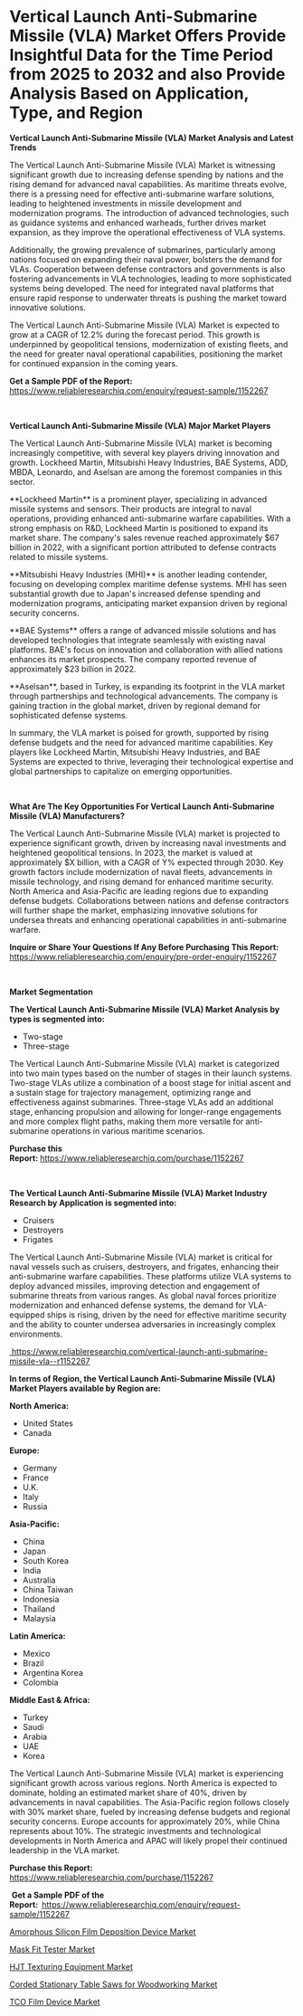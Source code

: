 <p><h1>Vertical Launch Anti-Submarine Missile (VLA) Market Offers Provide Insightful Data for the Time Period from 2025 to 2032 and also Provide Analysis Based on Application, Type, and Region</h1></p><p><strong>Vertical Launch Anti-Submarine Missile (VLA) Market Analysis and Latest Trends</strong></p>
<p><p>The Vertical Launch Anti-Submarine Missile (VLA) Market is witnessing significant growth due to increasing defense spending by nations and the rising demand for advanced naval capabilities. As maritime threats evolve, there is a pressing need for effective anti-submarine warfare solutions, leading to heightened investments in missile development and modernization programs. The introduction of advanced technologies, such as guidance systems and enhanced warheads, further drives market expansion, as they improve the operational effectiveness of VLA systems.</p><p>Additionally, the growing prevalence of submarines, particularly among nations focused on expanding their naval power, bolsters the demand for VLAs. Cooperation between defense contractors and governments is also fostering advancements in VLA technologies, leading to more sophisticated systems being developed. The need for integrated naval platforms that ensure rapid response to underwater threats is pushing the market toward innovative solutions.</p><p>The Vertical Launch Anti-Submarine Missile (VLA) Market is expected to grow at a CAGR of 12.2% during the forecast period. This growth is underpinned by geopolitical tensions, modernization of existing fleets, and the need for greater naval operational capabilities, positioning the market for continued expansion in the coming years.</p></p>
<p><strong>Get a Sample PDF of the Report:&nbsp;</strong> <a href="https://www.reliableresearchiq.com/enquiry/request-sample/1152267?utm_campaign=103&utm_medium=2&utm_source=Github&utm_content=ia&utm_term=12042025&utm_id=vertical-launch-anti-submarine-missile-vla">https://www.reliableresearchiq.com/enquiry/request-sample/1152267</a></p>
<p>&nbsp;</p>
<p><strong>Vertical Launch Anti-Submarine Missile (VLA) Major Market Players</strong></p>
<p><p>The Vertical Launch Anti-Submarine Missile (VLA) market is becoming increasingly competitive, with several key players driving innovation and growth. Lockheed Martin, Mitsubishi Heavy Industries, BAE Systems, ADD, MBDA, Leonardo, and Aselsan are among the foremost companies in this sector.</p><p>**Lockheed Martin** is a prominent player, specializing in advanced missile systems and sensors. Their products are integral to naval operations, providing enhanced anti-submarine warfare capabilities. With a strong emphasis on R&D, Lockheed Martin is positioned to expand its market share. The company's sales revenue reached approximately $67 billion in 2022, with a significant portion attributed to defense contracts related to missile systems.</p><p>**Mitsubishi Heavy Industries (MHI)** is another leading contender, focusing on developing complex maritime defense systems. MHI has seen substantial growth due to Japan's increased defense spending and modernization programs, anticipating market expansion driven by regional security concerns. </p><p>**BAE Systems** offers a range of advanced missile solutions and has developed technologies that integrate seamlessly with existing naval platforms. BAE's focus on innovation and collaboration with allied nations enhances its market prospects. The company reported revenue of approximately $23 billion in 2022.</p><p>**Aselsan**, based in Turkey, is expanding its footprint in the VLA market through partnerships and technological advancements. The company is gaining traction in the global market, driven by regional demand for sophisticated defense systems.</p><p>In summary, the VLA market is poised for growth, supported by rising defense budgets and the need for advanced maritime capabilities. Key players like Lockheed Martin, Mitsubishi Heavy Industries, and BAE Systems are expected to thrive, leveraging their technological expertise and global partnerships to capitalize on emerging opportunities.</p></p>
<p>&nbsp;</p>
<p><strong>What Are The Key Opportunities For Vertical Launch Anti-Submarine Missile (VLA) Manufacturers?</strong></p>
<p><p>The Vertical Launch Anti-Submarine Missile (VLA) market is projected to experience significant growth, driven by increasing naval investments and heightened geopolitical tensions. In 2023, the market is valued at approximately $X billion, with a CAGR of Y% expected through 2030. Key growth factors include modernization of naval fleets, advancements in missile technology, and rising demand for enhanced maritime security. North America and Asia-Pacific are leading regions due to expanding defense budgets. Collaborations between nations and defense contractors will further shape the market, emphasizing innovative solutions for undersea threats and enhancing operational capabilities in anti-submarine warfare.</p></p>
<p><strong>Inquire or Share Your Questions If Any Before Purchasing This Report:</strong> <a href="https://www.reliableresearchiq.com/enquiry/pre-order-enquiry/1152267?utm_campaign=103&utm_medium=2&utm_source=Github&utm_content=ia&utm_term=12042025&utm_id=vertical-launch-anti-submarine-missile-vla">https://www.reliableresearchiq.com/enquiry/pre-order-enquiry/1152267</a></p>
<p>&nbsp;</p>
<p><strong>Market Segmentation</strong></p>
<p><strong>The Vertical Launch Anti-Submarine Missile (VLA) Market Analysis by types is segmented into:</strong></p>
<p><ul><li>Two-stage</li><li>Three-stage</li></ul></p>
<p><p>The Vertical Launch Anti-Submarine Missile (VLA) market is categorized into two main types based on the number of stages in their launch systems. Two-stage VLAs utilize a combination of a boost stage for initial ascent and a sustain stage for trajectory management, optimizing range and effectiveness against submarines. Three-stage VLAs add an additional stage, enhancing propulsion and allowing for longer-range engagements and more complex flight paths, making them more versatile for anti-submarine operations in various maritime scenarios.</p></p>
<p><strong>Purchase this Report:&nbsp;</strong><a href="https://www.reliableresearchiq.com/purchase/1152267?utm_campaign=103&utm_medium=2&utm_source=Github&utm_content=ia&utm_term=12042025&utm_id=vertical-launch-anti-submarine-missile-vla">https://www.reliableresearchiq.com/purchase/1152267</a></p>
<p>&nbsp;</p>
<p><strong>The Vertical Launch Anti-Submarine Missile (VLA) Market Industry Research by Application is segmented into:</strong></p>
<p><ul><li>Cruisers</li><li>Destroyers</li><li>Frigates</li></ul></p>
<p><p>The Vertical Launch Anti-Submarine Missile (VLA) market is critical for naval vessels such as cruisers, destroyers, and frigates, enhancing their anti-submarine warfare capabilities. These platforms utilize VLA systems to deploy advanced missiles, improving detection and engagement of submarine threats from various ranges. As global naval forces prioritize modernization and enhanced defense systems, the demand for VLA-equipped ships is rising, driven by the need for effective maritime security and the ability to counter undersea adversaries in increasingly complex environments.</p></p>
<p><a href="https://www.reliableresearchiq.com/vertical-launch-anti-submarine-missile-vla--r1152267?utm_campaign=103&utm_medium=2&utm_source=Github&utm_content=ia&utm_term=12042025&utm_id=vertical-launch-anti-submarine-missile-vla">&nbsp;https://www.reliableresearchiq.com/vertical-launch-anti-submarine-missile-vla--r1152267</a></p>
<p><strong>In terms of Region, the Vertical Launch Anti-Submarine Missile (VLA) Market Players available by Region are:</strong></p>
<p>
    <p> <strong> North America: </strong>
        <ul>
            <li>United States</li>
            <li>Canada</li>
        </ul>
        </p> 
    <p> <strong> Europe: </strong>
        <ul>
            <li>Germany</li>
            <li>France</li>
            <li>U.K.</li>
            <li>Italy</li>
            <li>Russia</li>
        </ul>
        </p> 
    <p> <strong> Asia-Pacific: </strong>
        <ul>
            <li>China</li>
            <li>Japan</li>
            <li>South Korea</li>
            <li>India</li>
            <li>Australia</li>
            <li>China Taiwan</li>
            <li>Indonesia</li>
            <li>Thailand</li>
            <li>Malaysia</li>
        </ul>
        </p> 
    <p> <strong> Latin America: </strong>
        <ul>
            <li>Mexico</li>
            <li>Brazil</li>
            <li>Argentina Korea</li>
            <li>Colombia</li>
        </ul>
        </p> 
    <p> <strong> Middle East & Africa: </strong>
        <ul>
            <li>Turkey</li>
            <li>Saudi</li>
            <li>Arabia</li>
            <li>UAE</li>
            <li>Korea</li>
        </ul>
    </p>
    </p>
<p><p>The Vertical Launch Anti-Submarine Missile (VLA) market is experiencing significant growth across various regions. North America is expected to dominate, holding an estimated market share of 40%, driven by advancements in naval capabilities. The Asia-Pacific region follows closely with 30% market share, fueled by increasing defense budgets and regional security concerns. Europe accounts for approximately 20%, while China represents about 10%. The strategic investments and technological developments in North America and APAC will likely propel their continued leadership in the VLA market.</p></p>
<p><strong>Purchase this Report: </strong><a href="https://www.reliableresearchiq.com/purchase/1152267?utm_campaign=103&utm_medium=2&utm_source=Github&utm_content=ia&utm_term=12042025&utm_id=vertical-launch-anti-submarine-missile-vla">https://www.reliableresearchiq.com/purchase/1152267</a></p>
<p>&nbsp;<strong>Get a Sample PDF of the Report:&nbsp;&nbsp;</strong><a href="https://www.reliableresearchiq.com/enquiry/request-sample/1152267?utm_campaign=103&utm_medium=2&utm_source=Github&utm_content=ia&utm_term=12042025&utm_id=vertical-launch-anti-submarine-missile-vla">https://www.reliableresearchiq.com/enquiry/request-sample/1152267</a></p>
<p><strong></strong></p>
<p><p><a href="https://github.com/snapetylerho/Market-Research-Report-List-1/blob/main/amorphous-silicon-film-deposition-device-market.md?utm_campaign=103&utm_medium=2&utm_source=Github&utm_content=ia&utm_term=12042025&utm_id=vertical-launch-anti-submarine-missile-vla">Amorphous Silicon Film Deposition Device Market</a></p><p><a href="https://github.com/hatlepigna2s/Market-Research-Report-List-1/blob/main/mask-fit-tester-market.md?utm_campaign=103&utm_medium=2&utm_source=Github&utm_content=ia&utm_term=12042025&utm_id=vertical-launch-anti-submarine-missile-vla">Mask Fit Tester Market</a></p><p><a href="https://github.com/stunzkocotpv/Market-Research-Report-List-1/blob/main/hjt-texturing-equipment-market.md?utm_campaign=103&utm_medium=2&utm_source=Github&utm_content=ia&utm_term=12042025&utm_id=vertical-launch-anti-submarine-missile-vla">HJT Texturing Equipment Market</a></p><p><a href="https://github.com/sulvantomppa/Market-Research-Report-List-1/blob/main/corded-stationary-table-saws-for-woodworking-market.md?utm_campaign=103&utm_medium=2&utm_source=Github&utm_content=ia&utm_term=12042025&utm_id=vertical-launch-anti-submarine-missile-vla">Corded Stationary Table Saws for Woodworking Market</a></p><p><a href="https://github.com/iwanesucices/Market-Research-Report-List-1/blob/main/tco-film-device-market.md?utm_campaign=103&utm_medium=2&utm_source=Github&utm_content=ia&utm_term=12042025&utm_id=vertical-launch-anti-submarine-missile-vla">TCO Film Device Market</a></p></p>